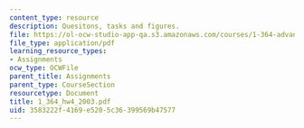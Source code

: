 ```yaml
---
content_type: resource
description: Quesitons, tasks and figures.
file: https://ol-ocw-studio-app-qa.s3.amazonaws.com/courses/1-364-advanced-geotechnical-engineering-fall-2003/3583222f4169e5205c36399569b47577_1_364_hw4_2003.pdf
file_type: application/pdf
learning_resource_types:
- Assignments
ocw_type: OCWFile
parent_title: Assignments
parent_type: CourseSection
resourcetype: Document
title: 1_364_hw4_2003.pdf
uid: 3583222f-4169-e520-5c36-399569b47577
---
```

